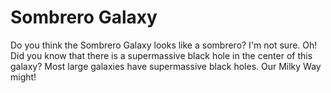 # Sombrero Galaxy

Do you think the Sombrero Galaxy looks like a sombrero? I'm not sure. Oh! Did
you know that there is a supermassive black hole in the center of this galaxy?
Most large galaxies have supermassive black holes. Our Milky Way might!
